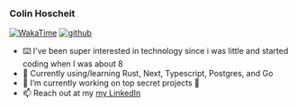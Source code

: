 
### Colin Hoscheit

[![WakaTime](https://wakatime.com/badge/user/82cdae6a-ce3c-4063-8986-f4c5ae89b50d.svg)](https://wakatime.com/@82cdae6a-ce3c-4063-8986-f4c5ae89b50d)
[![github](https://img.shields.io/github/followers/cchosch?logo=github&style=plastic)](https://github.com/cchosch?tab=followers)

- ⌨️ I've been super interested in technology since i was little and started coding when I was about 8
- 💬 Currently using/learning Rust, Next, Typescript, Postgres, and Go
- 🔭 I’m currently working on top secret projects 🤫
- 📫 Reach out at my [my LinkedIn](https://www.linkedin.com/in/colin-hoscheit/)


